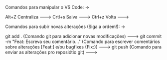 Comandos para manipular o VS Code: ->

Alt+Z Centraliza --->
Crtl+s Salva --->
Ctrl+z Volta --->

Comandos para subir novas alterações (Siga a ordem!): ->

git add . (Comando git para adicionar novas modificações) --->
git commit -m "Feat: Escreva seu comentário..." (Comando para escrever comentários sobre alterações [Feat:] e/ou bugfixes {Fix:}) --->
git push (Comando para enviar as alterações pro reposiótio git) --->
